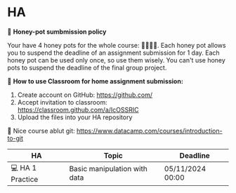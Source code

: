 # HA


🍯 **Honey-pot sumbmission policy**

Your have 4 honey pots for the whole course: 🍯🍯🍯🍯. Each honey pot allows you to suspend the deadline of an assignment submission for 1 day. Each honey pot can be used only once, so use them wisely. You can't use honey pots to suspend the deadline of the final group project.

🐝 **How to use Classroom for home assignment submission:**
1. Create account on GitHub: https://github.com/
2. Accept invitation to classroom: https://classroom.github.com/a/IcOSSRIC
3. Upload the files into your HA repository 

🔗 Nice course ablut git: https://www.datacamp.com/courses/introduction-to-git



| HA | Topic| Deadline|
| ------------- | ------------- |------------- |
| 💻 HA 1 Practice  | Basic manipulation with data |05/11/2024 00:00 |
